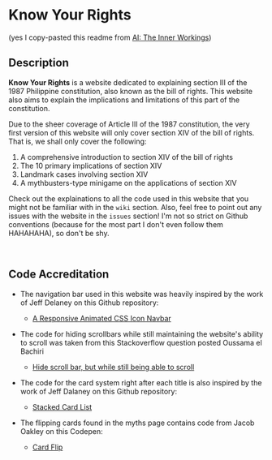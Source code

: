 # Know Your Rights
(yes I copy-pasted this readme from [AI: The Inner Workings](https://github.com/elaiah-pshs/AI-The-Inner-Workings))

<h2 id="description"> Description </h2>

**Know Your Rights** is a website dedicated to explaining section III of the 1987 Philippine constitution, also known as the bill of rights. This website also aims to explain the implications and limitations of this part of the constitution.

Due to the sheer coverage of Article III of the 1987 constitution, the very first version of this website will only cover section XIV of the bill of rights. That is, we shall only cover the following:

1. A comprehensive introduction to section XIV of the bill of rights
2. The 10 primary implications of section XIV
3. Landmark cases involving section XIV
4. A mythbusters-type minigame on the applications of section XIV

Check out the explainations to all the code used in this website that you might not be familiar with in the `wiki` section. Also, feel free to point out any issues with the website in the `issues` section! I'm not so strict on Github conventions (because for the most part I don't even follow them HAHAHAHA), so don't be shy.

<br>

<h2 id="code-credits">Code Accreditation</h2>

* The navigation bar used in this website was heavily inspired by the work of Jeff Delaney on this Github repository:
    * [A Responsive Animated CSS Icon Navbar](https://github.com/fireship-io/222-responsive-icon-nav-css)

* The code for hiding scrollbars while still maintaining the website's ability to scroll was taken from this Stackoverflow question posted Oussama el Bachiri
    * [Hide scroll bar, but while still being able to scroll](https://stackoverflow.com/questions/16670931/hide-scroll-bar-but-while-still-being-able-to-scroll?page=1&tab=votes#answer-38994837)

* The code for the card system right after each title is also inspired by the work of Jeff Dalaney on this Github repository:
    * [Stacked Card List](https://github.com/fireship-io/stacked-card-list)

* The flipping cards found in the myths page contains code from Jacob Oakley on this Codepen:
    * [Card Flip](https://codepen.io/jacoboakley/pen/ZpRbqB?editors=0010)
